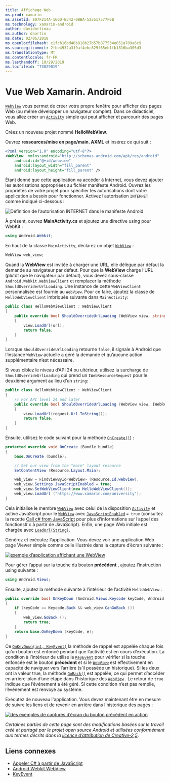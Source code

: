 ```yaml
---
title: Affichage Web
ms.prod: xamarin
ms.assetid: 807F214A-166D-B342-0BBA-525517577F6B
ms.technology: xamarin-android
author: davidortinau
ms.author: daortin
ms.date: 02/06/2018
ms.openlocfilehash: c1fcb16bd40b818b27b57b877534e051a789a6c9
ms.sourcegitcommit: 2fbe4932a319af4ebc829f65eb1fb1816ba305d3
ms.translationtype: MT
ms.contentlocale: fr-FR
ms.lasthandoff: 10/29/2019
ms.locfileid: "73029019"
---
```

# <a name="xamarinandroid-web-view"></a>Vue Web Xamarin. Android

[`WebView`](xref:Android.Webkit.WebView) vous permet de créer votre propre fenêtre pour afficher des pages Web (ou même développer un navigateur complet). Dans ce didacticiel, vous allez créer un [`Activity`](xref:Android.App.Activity) simple
qui peut afficher et parcourir des pages Web.

Créez un nouveau projet nommé **HelloWebView**.

Ouvrez **ressources/mise en page/main. AXML** et insérez ce qui suit :

```xml
<?xml version="1.0" encoding="utf-8"?>
<WebView  xmlns:android="http://schemas.android.com/apk/res/android"
    android:id="@+id/webview"
    android:layout_width="fill_parent"
    android:layout_height="fill_parent" />
```

Étant donné que cette application va accéder à Internet, vous devez ajouter les autorisations appropriées au fichier manifeste Android. Ouvrez les propriétés de votre projet pour spécifier les autorisations dont votre application a besoin pour fonctionner. Activez l’autorisation `INTERNET` comme indiqué ci-dessous :

![Définition de l’autorisation INTERNET dans le manifeste Android](web-view-images/01-set-internet-permissions.png)

À présent, ouvrez **MainActivity.cs** et ajoutez une directive using pour WebKit :

```csharp
using Android.Webkit;
```

En haut de la classe `MainActivity`, déclarez un objet [`WebView`](xref:Android.Webkit.WebView) :

```csharp
WebView web_view;
```

Quand la **WebView** est invitée à charger une URL, elle délègue par défaut la demande au navigateur par défaut. Pour que la **WebView** charge l’URL (plutôt que le navigateur par défaut), vous devez sous-classe `Android.Webkit.WebViewClient` et remplacer la méthode `ShouldOverriderUrlLoading`. Une instance de cette `WebViewClient` personnalisée est fournie au `WebView`. Pour ce faire, ajoutez la classe de `HelloWebViewClient` imbriquée suivante dans `MainActivity`:

```csharp
public class HelloWebViewClient : WebViewClient
{
    public override bool ShouldOverrideUrlLoading (WebView view, string url)
    {
        view.LoadUrl(url);
        return false;
    }
}
```

Lorsque `ShouldOverrideUrlLoading` retourne `false`, il signale à Android que l’instance `WebView` actuelle a géré la demande et qu’aucune action supplémentaire n’est nécessaire. 

Si vous ciblez le niveau d’API 24 ou ultérieur, utilisez la surcharge de `ShouldOverrideUrlLoading` qui prend un `IWebResourceRequest` pour le deuxième argument au lieu d’un `string`:

```csharp
public class HelloWebViewClient : WebViewClient
{
    // For API level 24 and later
    public override bool ShouldOverrideUrlLoading (WebView view, IWebResourceRequest request)
    {
        view.LoadUrl(request.Url.ToString());
        return false;
    }
}
```

Ensuite, utilisez le code suivant pour la méthode [`OnCreate()`](xref:Android.App.Activity.OnCreate*)) :

```csharp
protected override void OnCreate (Bundle bundle)
{
    base.OnCreate (bundle);

    // Set our view from the "main" layout resource
    SetContentView (Resource.Layout.Main);

    web_view = FindViewById<WebView> (Resource.Id.webview);
    web_view.Settings.JavaScriptEnabled = true;
    web_view.SetWebViewClient(new HelloWebViewClient());
    web_view.LoadUrl ("https://www.xamarin.com/university");
}
```

Cela initialise le membre [`WebView`](xref:Android.Webkit.WebView) avec celui de la disposition [`Activity`](xref:Android.App.Activity) et active JavaScript pour le [`WebView`](xref:Android.Webkit.WebView) avec [`JavaScriptEnabled`](xref:Android.Webkit.WebSettings.JavaScriptEnabled)
`= true` (consultez la recette [Call c\# from JavaScript](https://github.com/xamarin/recipes/tree/master/Recipes/android/controls/webview/call_csharp_from_javascript) pour plus d’informations sur l’appel des fonctions\# c à partir de JavaScript). Enfin, une page Web initiale est chargée avec [`LoadUrl(String)`](xref:Android.Webkit.WebView).

Générez et exécutez l’application. Vous devez voir une application Web page Viewer simple comme celle illustrée dans la capture d’écran suivante :

[![exemple d’application affichant une WebView](web-view-images/02-simple-webview-app-sml.png)](web-view-images/02-simple-webview-app.png#lightbox)

Pour gérer l’appui sur la touche du bouton **précédent** , ajoutez l’instruction using suivante :

```csharp
using Android.Views;
```

Ensuite, ajoutez la méthode suivante à l’intérieur de l’activité `HelloWebView` :

```csharp
public override bool OnKeyDown (Android.Views.Keycode keyCode, Android.Views.KeyEvent e)
{
    if (keyCode == Keycode.Back && web_view.CanGoBack ())
    {
        web_view.GoBack ();
        return true;
    }
    return base.OnKeyDown (keyCode, e);
}
```

Ce [`OnKeyDown(int, KeyEvent)`](xref:Android.App.Activity.OnKeyDown*)
la méthode de rappel est appelée chaque fois qu’un bouton est enfoncé pendant que l’activité est en cours d’exécution. La condition à l’intérieur de utilise la [`KeyEvent`](xref:Android.Views.KeyEvent) pour vérifier si la touche enfoncée est le bouton **précédent** et si le [`WebView`](xref:Android.Webkit.WebView) est effectivement en capacité de naviguer vers l’arrière (s’il possède un historique). Si les deux ont la valeur true, la méthode [`GoBack()`](xref:Android.Webkit.WebView.GoBack) est appelée, ce qui permet d’accéder en arrière-plan d’une étape dans l’historique des [`WebView`](xref:Android.Webkit.WebView) . Le retour de `true` indique que l’événement a été géré. Si cette condition n’est pas remplie, l’événement est renvoyé au système.

Exécutez de nouveau l'application. Vous devez maintenant être en mesure de suivre les liens et de revenir en arrière dans l’historique des pages :

[![des exemples de captures d’écran du bouton précédent en action](web-view-images/03-back-button-sml.png)](web-view-images/03-back-button.png#lightbox)

*Certaines parties de cette page sont des modifications basées sur le travail créé et partagé par le projet open source Android et utilisées conformément aux termes décrits dans la*
[*licence d’attribution de Creative-2,5*](https://creativecommons.org/licenses/by/2.5/).

## <a name="related-links"></a>Liens connexes

- [Appeler C# à partir de JavaScript](https://github.com/xamarin/recipes/tree/master/Recipes/android/controls/webview/call_csharp_from_javascript)
- [Android.Webkit.WebView](xref:Android.Webkit.WebView)
- [KeyEvent](xref:Android.Webkit.WebView)
